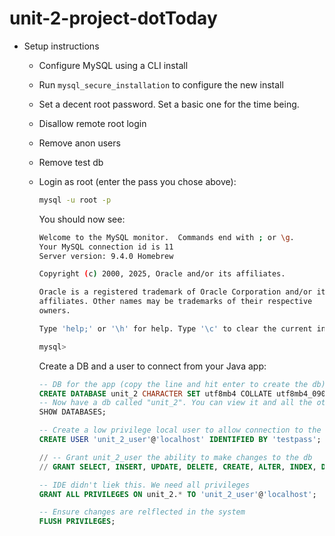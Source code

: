 # unit-2-project-dotToday

- Setup instructions
  - Configure MySQL using a CLI install
  - Run `mysql_secure_installation` to configure the new install
  - Set a decent root password. Set a basic one for the time being.
  - Disallow remote root login
  - Remove anon users
  - Remove test db
  - Login as root (enter the pass you chose above):
    ```bash
    mysql -u root -p
    ```
    
    You should now see:
    
    ```bash
    Welcome to the MySQL monitor.  Commands end with ; or \g.
    Your MySQL connection id is 11
    Server version: 9.4.0 Homebrew
    
    Copyright (c) 2000, 2025, Oracle and/or its affiliates.
    
    Oracle is a registered trademark of Oracle Corporation and/or its
    affiliates. Other names may be trademarks of their respective
    owners.
    
    Type 'help;' or '\h' for help. Type '\c' to clear the current input statement.
    
    mysql>
    ```
    
    Create a DB and a user to connect from your Java app:
    
    ```sql
    -- DB for the app (copy the line and hit enter to create the db)
    CREATE DATABASE unit_2 CHARACTER SET utf8mb4 COLLATE utf8mb4_0900_ai_ci;
    -- Now have a db called "unit_2". You can view it and all the other default dbs by running the following:
    SHOW DATABASES;
    
    -- Create a low privilege local user to allow connection to the new db. This is a weak test password.
    CREATE USER 'unit_2_user'@'localhost' IDENTIFIED BY 'testpass';
    
    // -- Grant unit_2_user the ability to make changes to the db
    // GRANT SELECT, INSERT, UPDATE, DELETE, CREATE, ALTER, INDEX, DROP ON unit_2.* TO 'unit_2_user'@'localhost';

    -- IDE didn't liek this. We need all privileges
    GRANT ALL PRIVILEGES ON unit_2.* TO 'unit_2_user'@'localhost';
    
    -- Ensure changes are relflected in the system
    FLUSH PRIVILEGES;
    ```
